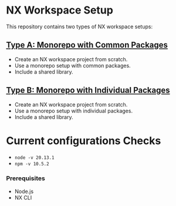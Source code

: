 # NX Workspace Setup

This repository contains two types of NX workspace setups:

## [Type A: Monorepo with Common Packages](https://github.com/MicroService-Jaykumar/my-microservices-workspace/blob/main/nx-mono-repo-readme.md)

- Create an NX workspace project from scratch.
- Use a monorepo setup with common packages.
- Include a shared library.

## [Type B: Monorepo with Individual Packages](https://github.com/MicroService-Jaykumar/my-microservices-workspace/blob/main/nx-packeged-based-mono-repo-readme.md)

- Create an NX workspace project from scratch.
- Use a monorepo setup with individual packages.
- Include a shared library.

# Current configurations Checks

- `node -v 20.13.1`
- `npm -v 10.5.2`

### Prerequisites

- Node.js
- NX CLI
